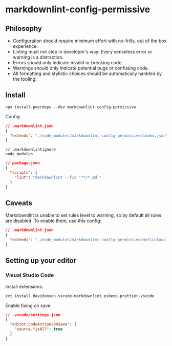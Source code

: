 # markdownlint-config-permissive

## Philosophy

- Configuration should require minimum effort with no-frills, out of the box experience.
- Linting must not step in developer's way. Every senseless error or warning is a distraction.
- Errors should only indicate invalid or breaking code.
- Warnings should only indicate potential bugs or confusing code.
- All formatting and stylistic choices should be automatically hanlded by the tooling.

## Install

```shell
npx install-peerdeps --dev markdownlint-config-permissive
```

Config:

```json
// .markdownlint.json
{
  "extends": "./node_modules/markdownlint-config-permissive/index.json"
}
```

```text
// .markdownlintignore
node_modules
```

```json
// package.json
{
  "scripts": {
    "lint": "markdownlint --fix '**/*.md'"
  }
}
```

## Caveats

Markdownlint is unable to set rules level to warning, so by default all rules are disabled. To enable them, use this config:

```json
// .markdownlint.json
{
  "extends": "./node_modules/markdownlint-config-permissive/meticulous.json"
}
```

## Setting up your editor

### Visual Studio Code

Install extensions:

```shell
ext install davidanson.vscode-markdownlint esbenp.prettier-vscode
```

Enable fixing on save:

```json
// .vscode/settings.json
{
  "editor.codeActionsOnSave": {
    "source.fixAll": true
  }
}
```
